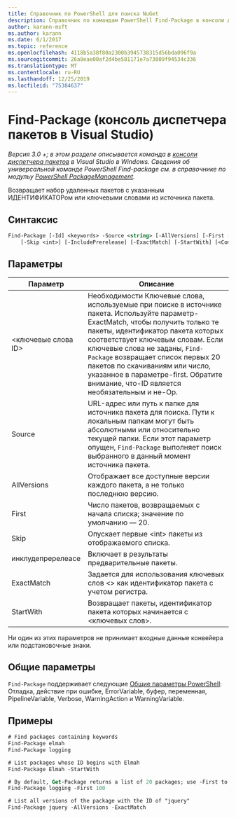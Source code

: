 ```yaml
---
title: Справочник по PowerShell для поиска NuGet
description: Справочник по командам PowerShell Find-Package в консоли диспетчера пакетов NuGet в Visual Studio.
author: karann-msft
ms.author: karann
ms.date: 6/1/2017
ms.topic: reference
ms.openlocfilehash: 4118b5a38f80a2300b3945738315d56bda096f9a
ms.sourcegitcommit: 26a8eae00af2d4be581171e7a73009f94534c336
ms.translationtype: MT
ms.contentlocale: ru-RU
ms.lasthandoff: 12/25/2019
ms.locfileid: "75384637"
---
```

# <a name="find-package-package-manager-console-in-visual-studio"></a>Find-Package (консоль диспетчера пакетов в Visual Studio)

*Версия 3.0 +; в этом разделе описывается команда в [консоли диспетчера пакетов](../../consume-packages/install-use-packages-powershell.md) в Visual Studio в Windows. Сведения об универсальной команде PowerShell Find-package см. в справочнике по модульу [PowerShell PackageManagement](/powershell/module/packagemanagement/?view=powershell-6).*

Возвращает набор удаленных пакетов с указанным ИДЕНТИФИКАТОРом или ключевыми словами из источника пакета.

## <a name="syntax"></a>Синтаксис

```ps
Find-Package [-Id] <keywords> -Source <string> [-AllVersions] [-First [<int>]]
    [-Skip <int>] [-IncludePrerelease] [-ExactMatch] [-StartWith] [<CommonParameters>]
```

## <a name="parameters"></a>Параметры

| Параметр | Описание |
| --- | --- |
| &lt;ключевые слова ID&gt; | Необходимости Ключевые слова, используемые при поиске в источнике пакета. Используйте параметр-ExactMatch, чтобы получить только те пакеты, идентификатор пакета которых соответствует ключевым словам. Если ключевые слова не заданы, `Find-Package` возвращает список первых 20 пакетов по скачиваниям или число, указанное в параметре-first. Обратите внимание, что-ID является необязательным и не-Op. |
| Source | URL-адрес или путь к папке для источника пакета для поиска. Пути к локальным папкам могут быть абсолютными или относительно текущей папки. Если этот параметр опущен, `Find-Package` выполняет поиск выбранного в данный момент источника пакета. |
| AllVersions | Отображает все доступные версии каждого пакета, а не только последнюю версию. |
| First | Число пакетов, возвращаемых с начала списка; значение по умолчанию — 20. |
| Skip | Опускает первые &lt;int&gt; пакеты из отображаемого списка.  |
| инклудепререлеасе | Включает в результаты предварительные пакеты. |
| ExactMatch | Задается для использования ключевых слов &lt;&gt; как идентификатор пакета с учетом регистра. |
| StartWith | Возвращает пакеты, идентификатор пакета которых начинается с &lt;ключевых слов&gt;. |

Ни один из этих параметров не принимает входные данные конвейера или подстановочные знаки.

## <a name="common-parameters"></a>Общие параметры

`Find-Package` поддерживает следующие [Общие параметры PowerShell](https://go.microsoft.com/fwlink/?LinkID=113216): Отладка, действие при ошибке, ErrorVariable, буфер, переменная, PipelineVariable, Verbose, WarningAction и WarningVariable.

## <a name="examples"></a>Примеры

```ps
# Find packages containing keywords
Find-Package elmah
Find-Package logging

# List packages whose ID begins with Elmah
Find-Package Elmah -StartWith

# By default, Get-Package returns a list of 20 packages; use -First to show more
Find-Package logging -First 100

# List all versions of the package with the ID of "jquery"
Find-Package jquery -AllVersions -ExactMatch
```
